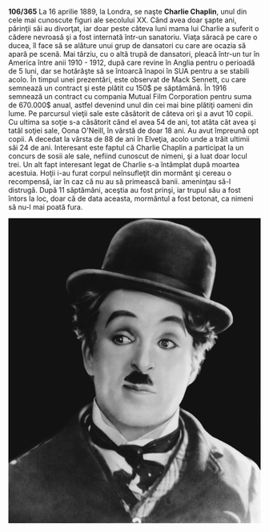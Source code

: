 **106/365** La 16 aprilie 1889, la Londra, se naşte **Charlie Chaplin**, unul din cele mai cunoscute figuri ale secolului XX. Când avea doar şapte ani, părinţii săi au divorţat, iar doar peste câteva luni mama lui Charlie a suferit o cădere nevroasă şi a fost internată într-un sanatoriu. Viaţa săracă pe care o ducea, îl face să se alăture unui grup de dansatori cu care are ocazia să apară pe scenă. Mai târziu, cu o altă trupă de dansatori, pleacă într-un tur în America între anii 1910 - 1912, după care revine în Anglia pentru o perioadă de 5 luni, dar se hotărăşte să se întoarcă înapoi în SUA pentru a se stabili acolo. În timpul unei prezentări, este observat de Mack Sennett, cu care semnează un contract şi este plătit cu 150$ pe săptămână. În 1916 semnează un contract cu compania Mutual Film Corporation pentru suma de 670.000$ anual, astfel devenind unul din cei mai bine plătiţi oameni din lume. Pe parcursul vieţii sale este căsătorit de câteva ori şi a avut 10 copii. Cu ultima sa soţie s-a căsătorit când el avea 54 de ani, tot atâta cât avea şi tatăl soţiei sale, Oona O'Neill, în vârstă de doar 18 ani. Au avut împreună opt copii. A decedat la vârsta de 88 de ani în Elveţia, acolo unde a trăit ultimii săi 24 de ani. Interesant este faptul că Charlie Chaplin a participat la un concurs de sosii ale sale, nefiind cunoscut de nimeni, şi a luat doar locul trei. Un alt fapt interesant legat de Charlie s-a întâmplat după moartea acestuia. Hoţii i-au furat corpul neînsufleţit din mormânt şi cereau o recompensă, iar în caz că nu au să primească banii. ameninţau să-l distrugă. După 11 săptămâni, aceştia au fost prinşi, iar trupul său a fost întors la loc, doar că de data aceasta, mormântul a fost betonat, ca nimeni să nu-l mai poată fura.

![Charlie Chaplin](image-1.jpg)

